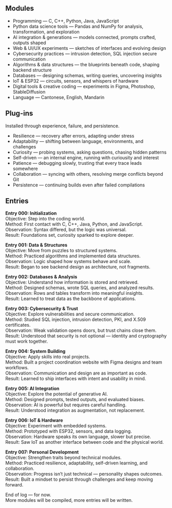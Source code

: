 ## Modules
- Programming — C, C++, Python, Java, JavaScript
- Python data science tools — Pandas and NumPy for analysis, transformation, and exploration 
- AI integration & generations — models connected, prompts crafted, outputs shaped  
- Web & UI/UX experiments — sketches of interfaces and evolving design 
- Cybersecurity practices — intrusion detection, SQL injection secure communication
- Algorithms & data structures — the blueprints beneath code, shaping backend structure 
- Databases — designing schemas, writing queries, uncovering insights  
- IoT & ESP32  — circuits, sensors, and whispers of hardware  
- Digital tools & creative coding — experiments in Figma, Photoshop, StableDiffusion  
- Language — Cantonese, English, Mandarin

##  Plug-ins  
Installed through experience, failure, and persistence.  
- Resilience — recovery after errors, adapting under stress  
- Adaptability — shifting between language, environments, and challenges  
- Curiosity — probing systems, asking questions, chasing hidden patterns  
- Self-driven — an internal engine, running with curiousity and interest
- Patience — debugging slowly, trusting that every trace leads somewhere  
- Collaboration — syncing with others, resolving merge conflicts beyond Git  
- Persistence — continuing builds even after failed compilations  

## Entries

**Entry 000: Initialization**  
Objective: Step into the coding world.  
Method: First contact with C, C++, Java, Python, and JavaScript.  
Observation: Syntax differed, but the logic was universal.  
Result: Foundations set, curiosity sparked to explore deeper.  

**Entry 001: Data & Structures**  
Objective: Move from puzzles to structured systems.  
Method: Practiced algorithms and implemented data structures.  
Observation: Logic shaped how systems behave and scale.  
Result: Began to see backend design as architecture, not fragments.  

**Entry 002: Databases & Analysis**  
Objective: Understand how information is stored and retrieved.  
Method: Designed schemas, wrote SQL queries, and analyzed results.  
Observation: Rows and tables transform into meaningful insights.  
Result: Learned to treat data as the backbone of applications.  

**Entry 003: Cybersecurity & Trust**  
Objective: Explore vulnerabilities and secure communication.  
Method: Studied SQL injection, intrusion detection, PKI, and X.509 certificates.  
Observation: Weak validation opens doors, but trust chains close them.  
Result: Understood that security is not optional — identity and cryptography must work together.  

**Entry 004: System Building**  
Objective: Apply skills into real projects.  
Method: Built a project coordination website with Figma designs and team workflows.  
Observation: Communication and design are as important as code.  
Result: Learned to ship interfaces with intent and usability in mind.  

**Entry 005: AI Integration**  
Objective: Explore the potential of generative AI.  
Method: Designed prompts, tested outputs, and evaluated biases.  
Observation: AI is powerful but requires careful handling.  
Result: Understood integration as augmentation, not replacement.  

**Entry 006: IoT & Hardware**  
Objective: Experiment with embedded systems.  
Method: Prototyped with ESP32, sensors, and data logging.  
Observation: Hardware speaks its own language, slower but precise.  
Result: Saw IoT as another interface between code and the physical world.  

**Entry 007: Personal Development**  
Objective: Strengthen traits beyond technical modules.  
Method: Practiced resilience, adaptability, self-driven learning, and collaboration.  
Observation: Progress isn’t just technical — personality shapes outcomes.  
Result: Built a mindset to persist through challenges and keep moving forward.  

End of log — for now.  
More modules will be compiled, more entries will be written.  
